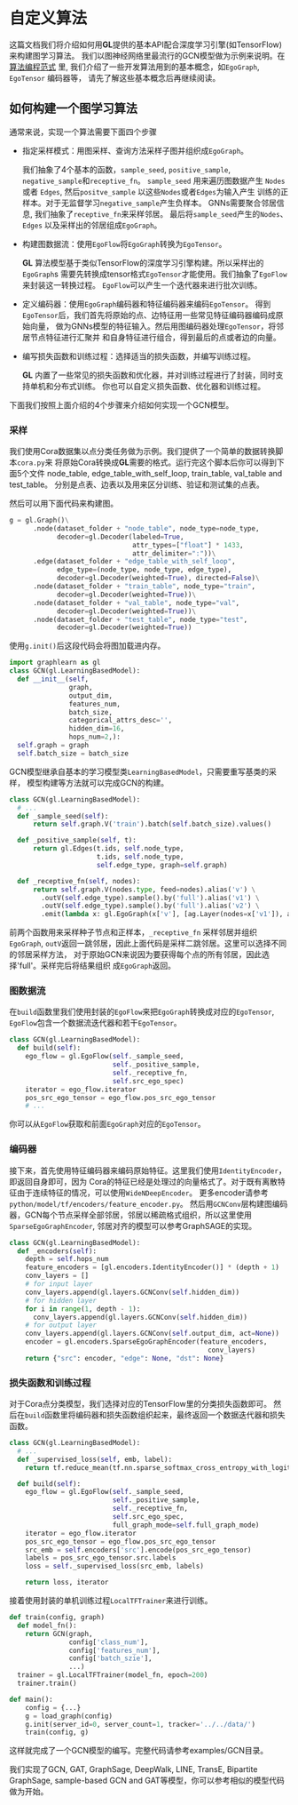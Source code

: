 # 自定义算法

这篇文档我们将介绍如何用**GL**提供的基本API配合深度学习引擎(如TensorFlow)来构建图学习算法。
我们以图神经网络里最流行的GCN模型做为示例来说明。在 [算法编程范式](model_programming_cn.md) 里, 
我们介绍了一些开发算法用到的基本概念，如`EgoGraph`, `EgoTensor` 编码器等，
请先了解这些基本概念后再继续阅读。

## 如何构建一个图学习算法

通常来说，实现一个算法需要下面四个步骤

- 指定采样模式：用图采样、查询方法采样子图并组织成`EgoGraph`。
    
    我们抽象了4个基本的函数，`sample_seed`, `positive_sample`,
    `negative_sample`和`receptive_fn`。 `sample_seed` 用来遍历图数据产生 `Nodes`或者
    `Edges`, 然后`positve_sample` 以这些`Nodes`或者`Edges`为输入产生
    训练的正样本。对于无监督学习`negative_sample`产生负样本。
    GNNs需要聚合邻居信息, 我们抽象了`receptive_fn`来采样邻居。
    最后将`sample_seed`产生的`Nodes`、`Edges` 以及采样出的邻居组成`EgoGraph`。

- 构建图数据流：使用`EgoFlow`将`EgoGraph`转换为`EgoTensor`。

    **GL** 算法模型基于类似TensorFlow的深度学习引擎构建。所以采样出的`EgoGraph`s
    需要先转换成tensor格式`EgoTensor`才能使用。我们抽象了`EgoFlow`来封装这一转换过程。
    `EgoFlow`可以产生一个迭代器来进行批次训练。
  
- 定义编码器：使用`EgoGraph`编码器和特征编码器来编码`EgoTensor`。
    得到`EgoTensor`后，我们首先将原始的点、边特征用一些常见特征编码器编码成原始向量，
    做为GNNs模型的特征输入。然后用图编码器处理`EgoTensor`，将邻居节点特征进行汇聚并
    和自身特征进行组合，得到最后的点或者边的向量。
    
- 编写损失函数和训练过程：选择适当的损失函数，并编写训练过程。

    **GL** 内置了一些常见的损失函数和优化器，并对训练过程进行了封装，同时支持单机和分布式训练。
    你也可以自定义损失函数、优化器和训练过程。
    
下面我们按照上面介绍的4个步骤来介绍如何实现一个GCN模型。


### 采样

我们使用Cora数据集以点分类任务做为示例。我们提供了一个简单的数据转换脚本`cora.py`来
将原始Cora转换成**GL**需要的格式。运行完这个脚本后你可以得到下面5个文件
node_table, edge_table_with_self_loop, train_table, val_table and test_table。
分别是点表、边表以及用来区分训练、验证和测试集的点表。

然后可以用下面代码来构建图。

```python
g = gl.Graph()\
      .node(dataset_folder + "node_table", node_type=node_type,
            decoder=gl.Decoder(labeled=True,
                               attr_types=["float"] * 1433,
                               attr_delimiter=":"))\
      .edge(dataset_folder + "edge_table_with_self_loop", 
            edge_type=(node_type, node_type, edge_type),
            decoder=gl.Decoder(weighted=True), directed=False)\
      .node(dataset_folder + "train_table", node_type="train",
            decoder=gl.Decoder(weighted=True))\
      .node(dataset_folder + "val_table", node_type="val",
            decoder=gl.Decoder(weighted=True))\
      .node(dataset_folder + "test_table", node_type="test",
            decoder=gl.Decoder(weighted=True))
```

使用`g.init()`后这段代码会将图加载进内存。

```py
import graphlearn as gl
class GCN(gl.LearningBasedModel):
  def __init__(self,
               graph,
               output_dim,
               features_num,
               batch_size,
               categorical_attrs_desc='',
               hidden_dim=16,
               hops_num=2,):
  self.graph = graph
  self.batch_size = batch_size
```
GCN模型继承自基本的学习模型类`LearningBasedModel`，只需要重写基类的采样，
模型构建等方法就可以完成GCN的构建。

```python
class GCN(gl.LearningBasedModel):
  # ...
  def _sample_seed(self):
      return self.graph.V('train').batch(self.batch_size).values()

  def _positive_sample(self, t):
      return gl.Edges(t.ids, self.node_type,
                      t.ids, self.node_type,
                      self.edge_type, graph=self.graph)

  def _receptive_fn(self, nodes):
      return self.graph.V(nodes.type, feed=nodes).alias('v') \
        .outV(self.edge_type).sample().by('full').alias('v1') \
        .outV(self.edge_type).sample().by('full').alias('v2') \
        .emit(lambda x: gl.EgoGraph(x['v'], [ag.Layer(nodes=x['v1']), ag.Layer(nodes=x['v2'])]))
```

前两个函数用来采样种子节点和正样本，`_receptive_fn` 采样邻居并组织`EgoGraph`, 
 `outV`返回一跳邻居，因此上面代码是采样二跳邻居。这里可以选择不同的邻居采样方法，
 对于原始GCN来说因为要获得每个点的所有邻居，因此选择'full'。采样完后将结果组织
 成`EgoGraph`返回。
 

### 图数据流

在`build`函数里我们使用封装的`EgoFlow`来把`EgoGraph`转换成对应的`EgoTensor`,
`EgoFlow`包含一个数据流迭代器和若干`EgoTensor`。

```python
class GCN(gl.LearningBasedModel):
  def build(self):
    ego_flow = gl.EgoFlow(self._sample_seed,
                          self._positive_sample,
                          self._receptive_fn,
                          self.src_ego_spec)
    iterator = ego_flow.iterator
    pos_src_ego_tensor = ego_flow.pos_src_ego_tensor
    # ...
```
你可以从`EgoFlow`获取和前面`EgoGraph`对应的`EgoTensor`。

### 编码器

接下来，首先使用特征编码器来编码原始特征。这里我们使用`IdentityEncoder`，即返回自身即可，因为
Cora的特征已经是处理过的向量格式了。对于既有离散特征由于连续特征的情况，可以使用`WideNDeepEncoder`。
更多encoder请参考`python/model/tf/encoders/feature_encoder.py`。
然后用`GCNConv`层构建图编码器，GCN每个节点采样全部邻居，邻居以稀疏格式组织，所以这里使用
`SparseEgoGraphEncoder`, 邻居对齐的模型可以参考GraphSAGE的实现。

```python
class GCN(gl.LearningBasedModel):
  def _encoders(self):
    depth = self.hops_num
    feature_encoders = [gl.encoders.IdentityEncoder()] * (depth + 1)
    conv_layers = []
    # for input layer
    conv_layers.append(gl.layers.GCNConv(self.hidden_dim))
    # for hidden layer
    for i in range(1, depth - 1):
      conv_layers.append(gl.layers.GCNConv(self.hidden_dim))
    # for output layer
    conv_layers.append(gl.layers.GCNConv(self.output_dim, act=None))
    encoder = gl.encoders.SparseEgoGraphEncoder(feature_encoders,
                                                  conv_layers)
    return {"src": encoder, "edge": None, "dst": None}
```

### 损失函数和训练过程

对于Cora点分类模型，我们选择对应的TensorFlow里的分类损失函数即可。
然后在`build`函数里将编码器和损失函数组织起来，最终返回一个数据迭代器和损失函数。

```python
class GCN(gl.LearningBasedModel):
  # ...
  def _supervised_loss(self, emb, label):
    return tf.reduce_mean(tf.nn.sparse_softmax_cross_entropy_with_logits(emb, label))

  def build(self):
    ego_flow = gl.EgoFlow(self._sample_seed,
                          self._positive_sample,
                          self._receptive_fn,
                          self.src_ego_spec,
                          full_graph_mode=self.full_graph_mode)
    iterator = ego_flow.iterator
    pos_src_ego_tensor = ego_flow.pos_src_ego_tensor
    src_emb = self.encoders['src'].encode(pos_src_ego_tensor)
    labels = pos_src_ego_tensor.src.labels
    loss = self._supervised_loss(src_emb, labels)

    return loss, iterator
```

接着使用封装的单机训练过程`LocalTFTrainer`来进行训练。

```python
def train(config, graph)
  def model_fn():
	return GCN(graph,
			   config['class_num'],
			   config['features_num'],
			   config['batch_szie'],
			   ...)
  trainer = gl.LocalTFTrainer(model_fn, epoch=200)
  trainer.train()

def main():
	config = {...}
	g = load_graph(config)
	g.init(server_id=0, server_count=1, tracker='../../data/')
	train(config, g)
```

这样就完成了一个GCN模型的编写。完整代码请参考examples/GCN目录。

我们实现了GCN, GAT, GraphSage, DeepWalk, LINE, TransE, Bipartite GraphSage, 
sample-based GCN and GAT等模型，你可以参考相似的模型代码做为开始。
